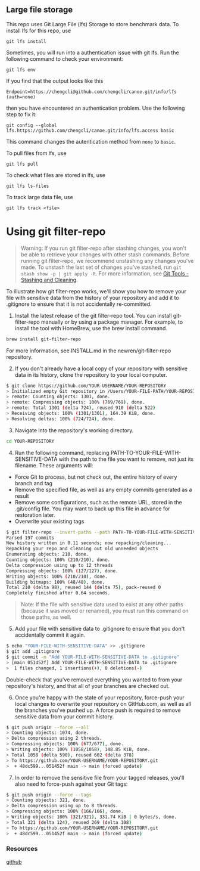 ## Large file storage

This repo uses Git Large File (lfs) Storage to store benchmark data.
To install lfs for this repo, use
```
git lfs install
```
Sometimes, you will run into a authentication issue with git lfs.
Run the following command to check your environment:
```
git lfs env
```
If you find that the output looks like this
```
Endpoint=https://chengcli@github.com/chengcli/canoe.git/info/lfs (auth=none)
```
then you have encountered an authentication problem. Use the following step
to fix it:
```
git config --global lfs.https://github.com/chengcli/canoe.git/info/lfs.access basic
```
This command changes the autentication method from `none` to `basic`.

To pull files from lfs, use
```
git lfs pull
```

To check what files are stored in lfs, use
```
git lfs ls-files
```

To track large data file, use
```
git lfs track <file>
```


# Using git filter-repo

>Warning: If you run git filter-repo after stashing changes, you won't be able to retrieve your changes with other stash commands.
>Before running git filter-repo, we recommend unstashing any changes you've made.
>To unstash the last set of changes you've stashed, run `git stash show -p | git apply -R`.
>For more information, see [Git Tools - Stashing and Cleaning](https://git-scm.com/book/en/v2/Git-Tools-Stashing-and-Cleaning).

To illustrate how git filter-repo works, we'll show you how to remove your file with sensitive data from the history of your repository and add it to .gitignore to ensure that it is not accidentally re-committed.

  1. Install the latest release of the git filter-repo tool. You can install git-filter-repo manually or by using a package manager. For example, to install the tool with HomeBrew, use the brew install command.
  ```bash
  brew install git-filter-repo
  ```

  For more information, see INSTALL.md in the newren/git-filter-repo repository.

  2. If you don't already have a local copy of your repository with sensitive data in its history, clone the repository to your local computer.
  ```bash
  $ git clone https://github.com/YOUR-USERNAME/YOUR-REPOSITORY
  > Initialized empty Git repository in /Users/YOUR-FILE-PATH/YOUR-REPOSITORY/.git/
  > remote: Counting objects: 1301, done.
  > remote: Compressing objects: 100% (769/769), done.
  > remote: Total 1301 (delta 724), reused 910 (delta 522)
  > Receiving objects: 100% (1301/1301), 164.39 KiB, done.
  > Resolving deltas: 100% (724/724), done.
  ```

  3. Navigate into the repository's working directory.

  ```bash
  cd YOUR-REPOSITORY
  ```

  4. Run the following command, replacing PATH-TO-YOUR-FILE-WITH-SENSITIVE-DATA with the path to the file you want to remove, not just its filename. These arguments will:
  - Force Git to process, but not check out, the entire history of every branch and tag
  - Remove the specified file, as well as any empty commits generated as a result
  - Remove some configurations, such as the remote URL, stored in the .git/config file. You may want to back up this file in advance for restoration later.
  - Overwrite your existing tags

  ```bash
  $ git filter-repo --invert-paths --path PATH-TO-YOUR-FILE-WITH-SENSITIVE-DATA
  Parsed 197 commits
  New history written in 0.11 seconds; now repacking/cleaning...
  Repacking your repo and cleaning out old unneeded objects
  Enumerating objects: 210, done.
  Counting objects: 100% (210/210), done.
  Delta compression using up to 12 threads
  Compressing objects: 100% (127/127), done.
  Writing objects: 100% (210/210), done.
  Building bitmaps: 100% (48/48), done.
  Total 210 (delta 98), reused 144 (delta 75), pack-reused 0
  Completely finished after 0.64 seconds.
  ```
  > Note: If the file with sensitive data used to exist at any other paths (because it was moved or renamed), you must run this command on those paths, as well.

  5. Add your file with sensitive data to .gitignore to ensure that you don't accidentally commit it again.
  ```bash
  $ echo "YOUR-FILE-WITH-SENSITIVE-DATA" >> .gitignore
  $ git add .gitignore
  $ git commit -m "Add YOUR-FILE-WITH-SENSITIVE-DATA to .gitignore"
  > [main 051452f] Add YOUR-FILE-WITH-SENSITIVE-DATA to .gitignore
  >  1 files changed, 1 insertions(+), 0 deletions(-)
  ```

  Double-check that you've removed everything you wanted to from your repository's history, and that all of your branches are checked out.

  6. Once you're happy with the state of your repository, force-push your local changes to overwrite your repository on GitHub.com, as well as all the branches you've pushed up. A force push is required to remove sensitive data from your commit history.
  ```bash
  $ git push origin --force --all
  > Counting objects: 1074, done.
  > Delta compression using 2 threads.
  > Compressing objects: 100% (677/677), done.
  > Writing objects: 100% (1058/1058), 148.85 KiB, done.
  > Total 1058 (delta 590), reused 602 (delta 378)
  > To https://github.com/YOUR-USERNAME/YOUR-REPOSITORY.git
  >  + 48dc599...051452f main -> main (forced update)
  ```

  7. In order to remove the sensitive file from your tagged releases, you'll also need to force-push against your Git tags:
  ```bash
  $ git push origin --force --tags
  > Counting objects: 321, done.
  > Delta compression using up to 8 threads.
  > Compressing objects: 100% (166/166), done.
  > Writing objects: 100% (321/321), 331.74 KiB | 0 bytes/s, done.
  > Total 321 (delta 124), reused 269 (delta 108)
  > To https://github.com/YOUR-USERNAME/YOUR-REPOSITORY.git
  >  + 48dc599...051452f main -> main (forced update)
  ```

### Resources
[github](https://docs.github.com/en/authentication/keeping-your-account-and-data-secure/removing-sensitive-data-from-a-repository)
